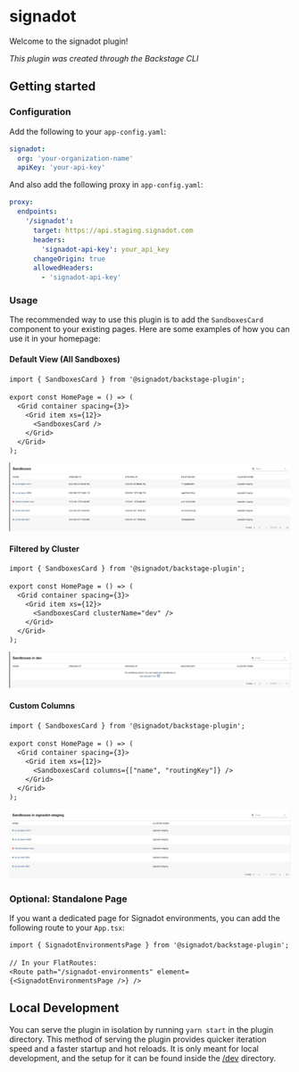 # signadot

Welcome to the signadot plugin!

_This plugin was created through the Backstage CLI_

## Getting started

### Configuration

Add the following to your `app-config.yaml`:

```yaml
signadot:
  org: 'your-organization-name'
  apiKey: 'your-api-key'
```

And also add the following proxy in `app-config.yaml`:
```yaml
proxy:
  endpoints:
    '/signadot':
      target: https://api.staging.signadot.com
      headers:
        'signadot-api-key': your_api_key
      changeOrigin: true
      allowedHeaders:
        - 'signadot-api-key'
```

### Usage

The recommended way to use this plugin is to add the `SandboxesCard` component to your existing pages. Here are some examples of how you can use it in your homepage:

#### Default View (All Sandboxes)
```tsx
import { SandboxesCard } from '@signadot/backstage-plugin';

export const HomePage = () => (
  <Grid container spacing={3}>
    <Grid item xs={12}>
      <SandboxesCard />
    </Grid>
  </Grid>
);
```
![All Sandboxes](docs/img/sandboxes-card.png)

#### Filtered by Cluster
```tsx
import { SandboxesCard } from '@signadot/backstage-plugin';

export const HomePage = () => (
  <Grid container spacing={3}>
    <Grid item xs={12}>
      <SandboxesCard clusterName="dev" />
    </Grid>
  </Grid>
);
```
![Dev Cluster Sandboxes](docs/img/sandboxes-card-dev.png)

#### Custom Columns
```tsx
import { SandboxesCard } from '@signadot/backstage-plugin';

export const HomePage = () => (
  <Grid container spacing={3}>
    <Grid item xs={12}>
      <SandboxesCard columns={["name", "routingKey"]} />
    </Grid>
  </Grid>
);
```
![Filtered Cluster Sandboxes](docs/img/sandboxes-card-filter-columns.png)

### Optional: Standalone Page

If you want a dedicated page for Signadot environments, you can add the following route to your `App.tsx`:

```tsx
import { SignadotEnvironmentsPage } from '@signadot/backstage-plugin';

// In your FlatRoutes:
<Route path="/signadot-environments" element={<SignadotEnvironmentsPage />} />
```
## Local Development

You can serve the plugin in isolation by running `yarn start` in the plugin directory.
This method of serving the plugin provides quicker iteration speed and a faster startup and hot reloads.
It is only meant for local development, and the setup for it can be found inside the [/dev](./dev) directory.
